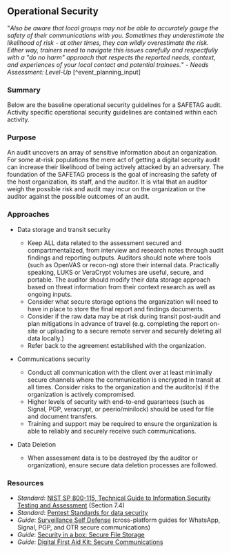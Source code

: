 
## Operational Security


"*Also be aware that local groups may not be able to accurately gauge the safety of their communications with you. Sometimes they underestimate the likelihood of risk - at other times, they can wildly overestimate the risk. Either way, trainers need to navigate this issues carefully and respectfully with a "do no harm" approach that respects the reported needs, context, and experiences of your local contact and potential trainees.*" - _Needs Assessment: Level-Up_ [^event_planning_input]

### Summary

Below are the baseline operational security guidelines for a SAFETAG audit. Activity specific operational security guidelines are contained within each activity.

### Purpose

An audit uncovers an array of sensitive information about an organization. For some at-risk populations the mere act of getting a digital security audit can increase their likelihood of being actively attacked by an adversary. The foundation of the SAFETAG process is the goal of increasing the safety of the host organization, its staff, and the auditor. It is vital that an auditor weigh the possible risk and audit may incur on the organization or the auditor against the possible outcomes of an audit.

### Approaches

  * Data storage and transit security
    * Keep ALL data related to the assessment secured and compartmentalized, from interview and research notes through audit findings and reporting outputs. Auditors should note where tools (such as OpenVAS or recon-ng) store their internal data. Practically speaking, LUKS or VeraCrypt volumes are useful, secure, and portable. The auditor should modify their data storage approach based on threat information from their context research as well as ongoing inputs.
    * Consider what secure storage options the organization will need to have in place to store the final report and findings documents.
    * Consider if the raw data may be at risk during transit post-audit and plan mitigations in advance of travel (e.g. completing the report on-site or uploading to a secure remote server and securely deleting all data locally.)
    * Refer back to the agreement established with the organization.

  * Communications security
    * Conduct all communication with the client over at least minimally secure channels where the communication is encrypted in transit at all times. Consider risks to the organization and the auditor(s) if the organization is actively compromised.
    * Higher levels of security with end-to-end guarantees (such as Signal, PGP, veracrypt, or peerio/minilock) should be used for file and document transfers.
    * Training and support may be required to ensure the organization is able to reliably and securely receive such communications.

  * Data Deletion
    * When assessment data is to be destroyed (by the auditor or organization), ensure secure data deletion processes are followed.

### Resources

* *Standard*: [NIST SP 800-115, Technical Guide to Information Security Testing and Assessment](http://nvlpubs.nist.gov/nistpubs/Legacy/SP/nistspecialpublication800-115.pdf) (Section 7.4)
* *Standard*: [Pentest Standards for data security](http://www.pentest-standard.org/index.php/Pre-engagement#PGP_and_Other_Alternatives)
* *Guide*: [Surveillance Self Defense](https://ssd.eff.org/en/index) (cross-platform guides for WhatsApp, Signal, PGP, and OTR secure communications)
* *Guide*: [Security in a box: Secure File Storage](https://securityinabox.org/en/guide/secure-file-storage/)
* *Guide*: [Digital First Aid Kit: Secure Communications](https://rarenet.github.io/DFAK/en/SecureCommunication/)

